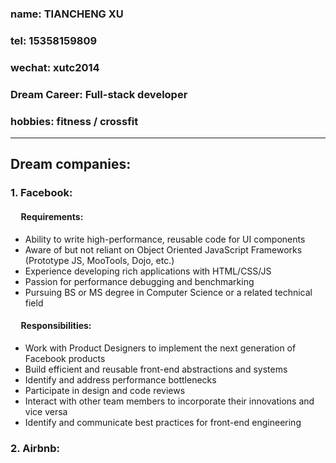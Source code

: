 ### name: TIANCHENG XU
### tel: 15358159809
### wechat: xutc2014
### Dream Career: Full-stack developer
### hobbies: fitness / crossfit

------------------------------------------------------
## Dream companies:
### 1. Facebook:
#### &nbsp;&nbsp;&nbsp;&nbsp; Requirements:
  - Ability to write high-performance, reusable code for UI components
  - Aware of but not reliant on Object Oriented JavaScript Frameworks (Prototype JS, MooTools, Dojo, etc.)
  - Experience developing rich applications with HTML/CSS/JS
  - Passion for performance debugging and benchmarking
  - Pursuing BS or MS degree in Computer Science or a related technical field

#### &nbsp;&nbsp;&nbsp;&nbsp; Responsibilities:
-   Work with Product Designers to implement the next generation of Facebook products
- Build efficient and reusable front-end abstractions and systems
- Identify and address performance bottlenecks
- Participate in design and code reviews
- Interact with other team members to incorporate their innovations and vice versa
- Identify and communicate best practices for front-end engineering

### 2. Airbnb:
